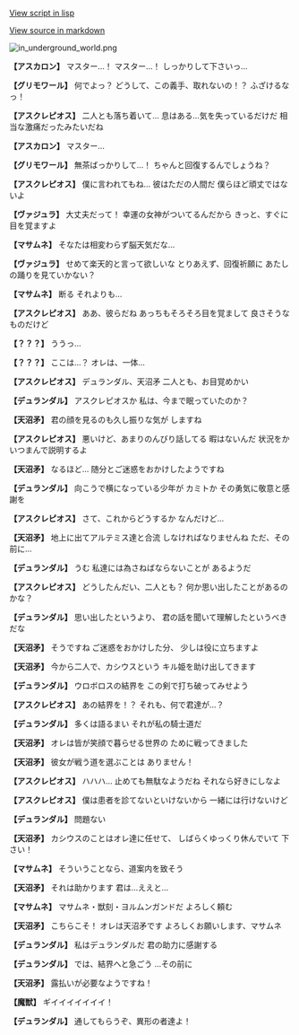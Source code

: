 [View script in lisp](../scripts/210111121.txt)

[View source in markdown](210111121.md)

![in_underground_world.png](../images/backgrounds/in_underground_world.png)

**【アスカロン】**
マスター…！
マスター…！
しっかりして下さいっ…

**【グリモワール】**
何でよっ？
どうして、この義手、取れないの！？
ふざけるなっ！

**【アスクレピオス】**
二人とも落ち着いて…
息はある…気を失っているだけだ
相当な激痛だったみたいだね

**【アスカロン】**
マスター…

**【グリモワール】**
無茶ばっかりして…！
ちゃんと回復するんでしょうね？

**【アスクレピオス】**
僕に言われてもね…
彼はただの人間だ
僕らほど頑丈ではないよ

**【ヴァジュラ】**
大丈夫だって！
幸運の女神がついてるんだから
きっと、すぐに目を覚ますよ

**【マサムネ】**
そなたは相変わらず脳天気だな…

**【ヴァジュラ】**
せめて楽天的と言って欲しいな
とりあえず、回復祈願に
あたしの踊りを見ていかない？

**【マサムネ】**
断る
それよりも…

**【アスクレピオス】**
ああ、彼らだね
あっちもそろそろ目を覚まして
良さそうなものだけど

**【？？？】**
ううっ…

**【？？？】**
ここは…？
オレは、一体…

**【アスクレピオス】**
デュランダル、天沼矛
二人とも、お目覚めかい

**【デュランダル】**
アスクレピオスか
私は、今まで眠っていたのか？

**【天沼矛】**
君の顔を見るのも久し振りな気が
しますね

**【アスクレピオス】**
悪いけど、あまりのんびり話してる
暇はないんだ
状況をかいつまんで説明するよ

**【天沼矛】**
なるほど…
随分とご迷惑をおかけしたようですね

**【デュランダル】**
向こうで横になっている少年が
カミトか
その勇気に敬意と感謝を

**【アスクレピオス】**
さて、これからどうするか
なんだけど…

**【天沼矛】**
地上に出てアルテミス達と合流
しなければなりませんね
ただ、その前に…

**【デュランダル】**
うむ
私達には為さねばならないことが
あるようだ

**【アスクレピオス】**
どうしたんだい、二人とも？
何か思い出したことがあるのかな？

**【デュランダル】**
思い出したというより、
君の話を聞いて理解したというべき
だな

**【天沼矛】**
そうですね
ご迷惑をおかけした分、
少しは役に立ちますよ

**【天沼矛】**
今から二人で、カシウスという
キル姫を助け出してきます

**【デュランダル】**
ウロボロスの結界を
この剣で打ち破ってみせよう

**【アスクレピオス】**
あの結界を！？
それも、何で君達が…？

**【デュランダル】**
多くは語るまい
それが私の騎士道だ

**【天沼矛】**
オレは皆が笑顔で暮らせる世界の
ために戦ってきました

**【天沼矛】**
彼女が戦う道を選ぶことは
ありません！

**【アスクレピオス】**
ハハハ…
止めても無駄なようだね
それなら好きにしなよ

**【アスクレピオス】**
僕は患者を診てないといけないから
一緒には行けないけど

**【デュランダル】**
問題ない

**【天沼矛】**
カシウスのことはオレ達に任せて、
しばらくゆっくり休んでいて
下さい！

**【マサムネ】**
そういうことなら、道案内を致そう

**【天沼矛】**
それは助かります
君は…ええと…

**【マサムネ】**
マサムネ・獣刻・ヨルムンガンドだ
よろしく頼む

**【天沼矛】**
こちらこそ！
オレは天沼矛です
よろしくお願いします、マサムネ

**【デュランダル】**
私はデュランダルだ
君の助力に感謝する

**【デュランダル】**
では、結界へと急ごう
…その前に

**【天沼矛】**
露払いが必要なようですね！

**【魔獣】**
ギイイイイイイイ！

**【デュランダル】**
通してもらうぞ、異形の者達よ！